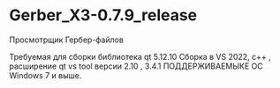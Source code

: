 # Gerber_X3-0.7.9_release
Просмотрщик Гербер-файлов

Требуемая для сборки библиотека qt 5.12.10
Сборка в VS 2022, с++ , расширение qt vs tool версии 2.10 , 3.4.1 
ПОДДЕРЖИВАЕМЫКЕ  ОС Windows 7 и выше.
